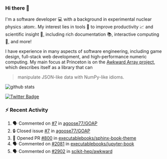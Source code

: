 ### Hi there 👋 

I'm a software developer 💻 with a background in experimental nuclear physics :atom:. My interest lies in tools :wrench: to improve productivity :chart_with_upwards_trend: and scientific insight :telescope:, including rich documentation 📚, interactive computing 🧮, and more! 

I have experience in many aspects of software engineering, including game design, full-stack web development, and high-performance numeric computing. My main focus at Princeton is on the [Awkward Array project](awkward-array.org/), which describes itself as a library that can 
> manipulate JSON-like data with NumPy-like idioms.

![github stats](https://github-readme-stats.vercel.app/api?username=agoose77&show_icons=true&hide_rank=true&hide_title=true&bg_color=30,e76445,904e95&text_color=efe3ec&icon_color=efe3ec)
<!--
**agoose77/agoose77** is a ✨ _special_ ✨ repository because its `README.md` (this file) appears on your GitHub profile.

Here are some ideas to get you started:

- 🔭 I’m currently working on ...
- 🌱 I’m currently learning ...
- 👯 I’m looking to collaborate on ...
- 🤔 I’m looking for help with ...
- 💬 Ask me about ...
- 📫 How to reach me: ...
- 😄 Pronouns: ...
- ⚡ Fun fact: ...
-->

[![Twitter Badge](https://img.shields.io/twitter/follow/agoose77?style=flat-square&logo=Twitter&logoColor=white&color=cornflowerblue)](https://twitter.com/agoose77)

### :zap: Recent Activity

<!--START_SECTION:activity-->
1. 🗣 Commented on [#7](https://github.com/agoose77/GOAP/issues/7#issuecomment-1865004420) in [agoose77/GOAP](https://github.com/agoose77/GOAP)
2. 🔒 Closed issue [#7](https://github.com/agoose77/GOAP/issues/7) in [agoose77/GOAP](https://github.com/agoose77/GOAP)
3. 💪 Opened PR [#800](https://github.com/executablebooks/sphinx-book-theme/pull/800) in [executablebooks/sphinx-book-theme](https://github.com/executablebooks/sphinx-book-theme)
4. 🗣 Commented on [#2081](https://github.com/executablebooks/jupyter-book/issues/2081#issuecomment-1864913456) in [executablebooks/jupyter-book](https://github.com/executablebooks/jupyter-book)
5. 🗣 Commented on [#2902](https://github.com/scikit-hep/awkward/pull/2902#issuecomment-1864908377) in [scikit-hep/awkward](https://github.com/scikit-hep/awkward)
<!--END_SECTION:activity-->
